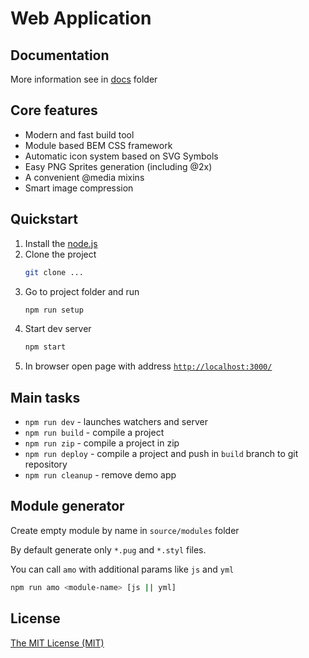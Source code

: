 # Web Application

## Documentation

More information see in [docs](docs/README.md) folder

## Core features

- Modern and fast build tool
- Module based BEM CSS framework
- Automatic icon system based on SVG Symbols
- Easy PNG Sprites generation (including @2x)
- A convenient @media mixins
- Smart image compression

## Quickstart

1.  Install the [node.js](https://nodejs.org)
2.  Clone the project
    ```sh
    git clone ...
    ```
3.  Go to project folder and run
    ```bash
    npm run setup
    ```
4.  Start dev server
    ```bash
    npm start
    ```
5.  In browser open page with address [`http://localhost:3000/`](http://localhost:3000/)

## Main tasks

- `npm run dev` - launches watchers and server
- `npm run build` - compile a project
- `npm run zip` - compile a project in zip
- `npm run deploy` - compile a project and push in `build` branch to git repository
- `npm run cleanup` - remove demo app

## Module generator

Create empty module by name in `source/modules` folder

By default generate only `*.pug` and `*.styl` files.

You can call `amo` with additional params like `js` and `yml`

```sh
npm run amo <module-name> [js || yml]
```

## License

[The MIT License (MIT)](LICENSE)
